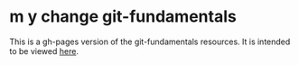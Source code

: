  m y change
git-fundamentals
================

This is a gh-pages version of the git-fundamentals resources. It is intended to
be viewed [here](http://dlab-berkeley.github.io/git-fundamentals).

